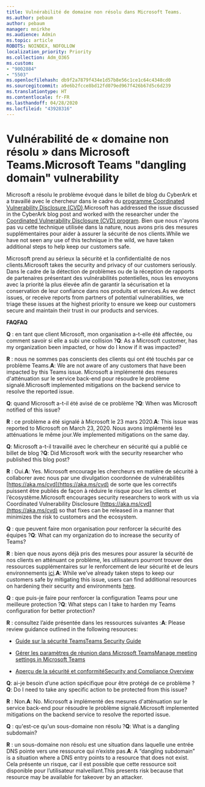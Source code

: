 ```yaml
---
title: Vulnérabilité de domaine non résolu dans Microsoft Teams.
ms.author: pebaum
author: pebaum
manager: mnirkhe
ms.audience: Admin
ms.topic: article
ROBOTS: NOINDEX, NOFOLLOW
localization_priority: Priority
ms.collection: Adm_O365
ms.custom:
- "9002884"
- "5503"
ms.openlocfilehash: db9f2a7879f434e1d57b8e56c1ce1c64c4348cd0
ms.sourcegitcommit: a9e6b2fcce8bd12fd079ed967f426b67d5c6d239
ms.translationtype: HT
ms.contentlocale: fr-FR
ms.lasthandoff: 04/28/2020
ms.locfileid: "43928316"
---
```

# <a name="microsoft-teams-dangling-domain-vulnerability"></a><span data-ttu-id="3c1e0-102">Vulnérabilité de « domaine non résolu » dans Microsoft Teams.</span><span class="sxs-lookup"><span data-stu-id="3c1e0-102">Microsoft Teams "dangling domain" vulnerability</span></span>

<span data-ttu-id="3c1e0-103">Microsoft a résolu le problème évoqué dans le billet de blog du CyberArk et a travaillé avec le chercheur dans le cadre du [programme Coordinated Vulnerability Disclosure (CVD)](https://aka.ms/cvd).</span><span class="sxs-lookup"><span data-stu-id="3c1e0-103">Microsoft has addressed the issue discussed in the CyberArk blog post and worked with the researcher under the [Coordinated Vulnerability Disclosure (CVD) program](https://aka.ms/cvd).</span></span> <span data-ttu-id="3c1e0-104">Bien que nous n'ayons pas vu cette technique utilisée dans la nature, nous avons pris des mesures supplémentaires pour aider à assurer la sécurité de nos clients.</span><span class="sxs-lookup"><span data-stu-id="3c1e0-104">While we have not seen any use of this technique in the wild, we have taken additional steps to help keep our customers safe.</span></span>

<span data-ttu-id="3c1e0-105">Microsoft prend au sérieux la sécurité et la confidentialité de nos clients.</span><span class="sxs-lookup"><span data-stu-id="3c1e0-105">Microsoft takes the security and privacy of our customers seriously.</span></span> <span data-ttu-id="3c1e0-106">Dans le cadre de la détection de problèmes ou de la réception de rapports de partenaires présentant des vulnérabilités potentielles, nous les envoyons avec la priorité la plus élevée afin de garantir la sécurisation et la conservation de leur confiance dans nos produits et services.</span><span class="sxs-lookup"><span data-stu-id="3c1e0-106">As we detect issues, or receive reports from partners of potential vulnerabilities, we triage these issues at the highest priority to ensure we keep our customers secure and maintain their trust in our products and services.</span></span>

<span data-ttu-id="3c1e0-107">**FAQ**</span><span class="sxs-lookup"><span data-stu-id="3c1e0-107">**FAQ**</span></span>

<span data-ttu-id="3c1e0-108">**Q** : en tant que client Microsoft, mon organisation a-t-elle été affectée, ou comment savoir si elle a subi une collision ?</span><span class="sxs-lookup"><span data-stu-id="3c1e0-108">**Q**: As a Microsoft customer, has my organization been impacted, or how do I know if it was impacted?</span></span>

<span data-ttu-id="3c1e0-109">**R** : nous ne sommes pas conscients des clients qui ont été touchés par ce problème Teams.</span><span class="sxs-lookup"><span data-stu-id="3c1e0-109">**A**: We are not aware of any customers that have been impacted by this Teams issue.</span></span> <span data-ttu-id="3c1e0-110">Microsoft a implémenté des mesures d'atténuation sur le service back-end pour résoudre le problème signalé.</span><span class="sxs-lookup"><span data-stu-id="3c1e0-110">Microsoft implemented mitigations on the backend service to resolve the reported issue.</span></span>

<span data-ttu-id="3c1e0-111">**Q**: quand Microsoft a-t-il été avisé de ce problème ?</span><span class="sxs-lookup"><span data-stu-id="3c1e0-111">**Q**: When was Microsoft notified of this issue?</span></span>

<span data-ttu-id="3c1e0-112">**R** : ce problème a été signalé à Microsoft le 23 mars 2020.</span><span class="sxs-lookup"><span data-stu-id="3c1e0-112">**A**: This issue was reported to Microsoft on March 23, 2020.</span></span> <span data-ttu-id="3c1e0-113">Nous avons implémenté les atténuations le même jour.</span><span class="sxs-lookup"><span data-stu-id="3c1e0-113">We implemented mitigations on the same day.</span></span>

<span data-ttu-id="3c1e0-114">**Q**: Microsoft a-t-il travaillé avec le chercheur en sécurité qui a publié ce billet de blog ?</span><span class="sxs-lookup"><span data-stu-id="3c1e0-114">**Q**: Did Microsoft work with the security researcher who published this blog post?</span></span>

<span data-ttu-id="3c1e0-115">**R** : Oui.</span><span class="sxs-lookup"><span data-stu-id="3c1e0-115">**A**: Yes.</span></span> <span data-ttu-id="3c1e0-116">Microsoft encourage les chercheurs en matière de sécurité à collaborer avec nous par une divulgation coordonnée de vulnérabilités [https://aka.ms/cvd](https://aka.ms/cvd) de sorte que les correctifs puissent être publiés de façon à réduire le risque pour les clients et l’écosystème.</span><span class="sxs-lookup"><span data-stu-id="3c1e0-116">Microsoft encourages security researchers to work with us via Coordinated Vulnerability Disclosure [https://aka.ms/cvd](https://aka.ms/cvd) so that fixes can be released in a manner that minimizes the risk to customers and the ecosystem.</span></span>  

<span data-ttu-id="3c1e0-117">**Q** : que peuvent faire mon organisation pour renforcer la sécurité des équipes ?</span><span class="sxs-lookup"><span data-stu-id="3c1e0-117">**Q**: What can my organization do to increase the security of Teams?</span></span>  

<span data-ttu-id="3c1e0-118">**R** : bien que nous ayons déjà pris des mesures pour assurer la sécurité de nos clients en atténuant ce problème, les utilisateurs pourront trouver des ressources supplémentaires sur le renforcement de leur sécurité et de leurs environnements [ici](https://www.microsoft.com/microsoft-365/blog/2020/04/06/it-professionals-privacy-security-microsoft-teams/).</span><span class="sxs-lookup"><span data-stu-id="3c1e0-118">**A**: While we’ve already taken steps to keep our customers safe by mitigating this issue, users can find additional resources on hardening their security and environments [here](https://www.microsoft.com/microsoft-365/blog/2020/04/06/it-professionals-privacy-security-microsoft-teams/).</span></span>  

<span data-ttu-id="3c1e0-119">**Q** : que puis-je faire pour renforcer la configuration Teams pour une meilleure protection ?</span><span class="sxs-lookup"><span data-stu-id="3c1e0-119">**Q**: What steps can I take to harden my Teams configuration for better protection?</span></span>

<span data-ttu-id="3c1e0-120">**R** : consultez l’aide présentée dans les ressources suivantes :</span><span class="sxs-lookup"><span data-stu-id="3c1e0-120">**A**: Please review guidance outlined in the following resources:</span></span> 

- [<span data-ttu-id="3c1e0-121">Guide sur la sécurité Teams</span><span class="sxs-lookup"><span data-stu-id="3c1e0-121">Teams Security Guide</span></span>](https://docs.microsoft.com/microsoftteams/teams-security-guide)

- [<span data-ttu-id="3c1e0-122">Gérer les paramètres de réunion dans Microsoft Teams</span><span class="sxs-lookup"><span data-stu-id="3c1e0-122">Manage meeting settings in Microsoft Teams</span></span>](https://docs.microsoft.com/microsoftteams/meeting-settings-in-teams)

- [<span data-ttu-id="3c1e0-123">Aperçu de la sécurité et conformité</span><span class="sxs-lookup"><span data-stu-id="3c1e0-123">Security and Compliance Overview</span></span>](https://docs.microsoft.com/microsoftteams/security-compliance-overview)

<span data-ttu-id="3c1e0-124">**Q**: ai-je besoin d’une action spécifique pour être protégé de ce problème ?</span><span class="sxs-lookup"><span data-stu-id="3c1e0-124">**Q**: Do I need to take any specific action to be protected from this issue?</span></span>

<span data-ttu-id="3c1e0-125">**R** : Non.</span><span class="sxs-lookup"><span data-stu-id="3c1e0-125">**A**: No.</span></span> <span data-ttu-id="3c1e0-126">Microsoft a implémenté des mesures d'atténuation sur le service back-end pour résoudre le problème signalé.</span><span class="sxs-lookup"><span data-stu-id="3c1e0-126">Microsoft implemented mitigations on the backend service to resolve the reported issue.</span></span>

<span data-ttu-id="3c1e0-127">**Q** : qu'est-ce qu'un sous-domaine non résolu ?</span><span class="sxs-lookup"><span data-stu-id="3c1e0-127">**Q**: What is a dangling subdomain?</span></span>

<span data-ttu-id="3c1e0-128">**R** : un sous-domaine non résolu est une situation dans laquelle une entrée DNS pointe vers une ressource qui n’existe pas.</span><span class="sxs-lookup"><span data-stu-id="3c1e0-128">**A**:  A “dangling subdomain” is a situation where a DNS entry points to a resource that does not exist.</span></span>  <span data-ttu-id="3c1e0-129">Cela présente un risque, car il est possible que cette ressource soit disponible pour l’utilisateur malveillant.</span><span class="sxs-lookup"><span data-stu-id="3c1e0-129">This presents risk because that resource may be available for takeover by an attacker.</span></span>
